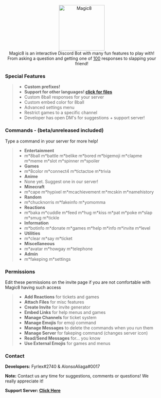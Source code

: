 <div align="center">
<a href="https://discordapp.com/oauth2/authorize?client_id=484148705507934208&scope=bot&permissions=1074130032" >
  <img src="https://i.imgur.com/5L0w5vs.jpg" width="150" height="150" alt="Magic8" />
</a><br>
</div>


<div align="center">
  Magic8 is an interactive Discord Bot with many fun features to play with! From asking a question and getting one of <u>100</u> responses to slapping your friend!<br>
</div>


### Special Features
> - **Custom prefixes!**
> - **Support for other languages! [click for files](https://github.com/Fyrlex/Magic8/tree/master/languages)**
> - Custom 8ball responses for your server
> - Custom embed color for 8ball
> - Advanced settings menu
> - Restrict games to a specific channel
> - Developer has open DM's for suggestions + support server!


### Commands - (beta/unreleased included)
<p>Type a command in your server for more help!</p>

> - **Entertainment**
> - m\*8ball m\*battle m\*belike m\*bored m\*bigemoji m\*clapme m\*meme m\*slot m\*spinner m\*spoiler
> - **Games**
> - m\*8color m\*connect4 m\*tictactoe m\*trivia
> - **Anime**
> - None yet. Suggest one in our server!
> - **Minecraft**
> - m\*cape m\*hypixel m\*mcachievement m\*mcskin m\*namehistory
> - **Random**
> - m\*chucknorris m\*fakeinfo m\*yomomma
> - **Reactions**
> - m\*baka m\*cuddle m\*feed m\*hug m\*kiss m\*pat m\*poke m\*slap m\*smug m\*tickle
> - **Information**
> - m\*botinfo m\*donate m\*games m\*help m\*info m\*invite m\*level
> - **Utilities**
> - m\*clear m\*say m\*ticket
> - **Miscellaneous**
> - m\*avatar m\*howgay m\*telephone
> - **Admin**
> - m\*fakeping m\*settings

### Permissions
<p>Edit these permissions on the invite page if you are not comfortable with Magic8 having such access</p>
<p></p>

> - **Add Reactions** for tickets and games
> - **Attach Files** for misc features
> - **Create Invite** for invite generator
> - **Embed Links** for help menus and games
> - **Manage Channels** for ticket system
> - **Manage Emojis** for emoji command
> - **Manage Messages** to delete the commands when you run them
> - **Manage Server** for fakeping command (changes server icon)
> - **Read/Send Messages** for... you know
> - **Use External Emojis** for games and menus


### Contact
**Developers:** Fyrlex#2740 & AlonsoAliaga#0017

**Note:** Contact us any time for suggestions, comments or questions! We really appreciate it!

**Support Server: [Click Here](https://dicsord.gg/MYKfu5Q)**
